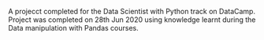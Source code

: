 A projecct completed for the Data Scientist with Python track on DataCamp. Project was completed on 28th Jun 2020 using knowledge learnt during the Data manipulation with Pandas courses.
